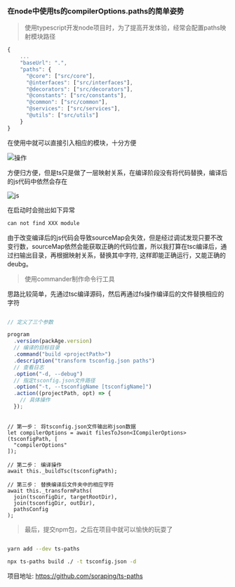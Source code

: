 ### 在node中使用ts的compilerOptions.paths的简单姿势

> 使用typescript开发node项目时，为了提高开发体验，经常会配置paths映射模块路径

``` javascript
{
	...
	"baseUrl": ".",
    "paths": {
      "@core": ["src/core"],
      "@interfaces": ["src/interfaces"],
      "@decorators": ["src/decorators"],
      "@constants": ["src/constants"],
      "@common": ["src/common"],
      "@services": ["src/services"],
      "@utils": ["src/utils"]
    }
}
```

在使用中就可以直接引入相应的模块，十分方便

![操作](http://ww1.sinaimg.cn/large/e221b779gy1fsn94yi9sjj20xw0bqab7.jpg)

方便归方便，但是ts只是做了一层映射关系，在编译阶段没有将代码替换，编译后的js代码中依然会存在 

![js](http://ww1.sinaimg.cn/large/e221b779gy1fsn994x7s9j20wg07ggno.jpg)

在启动时会抛出如下异常

``` bash
can not find XXX module
```

由于改变编译后的js代码会导致sourceMap会失效，但是经过调试发现只要不改变行数，sourceMap依然会能获取正确的代码位置，所以我打算在tsc编译后，通过扫输出目录，再根据映射关系，替换其中字符,
这样即能正确运行，又能正确的deubg。

> 使用commander制作命令行工具

思路比较简单，先通过tsc编译源码，然后再通过fs操作编译后的文件替换相应的字符


``` javascript

// 定义了三个参数

program
  .version(packAge.version)
  // 编译的目标目录
  .command("build <projectPath>")
  .description("transform tsconfig.json paths")
  // 查看日志
  .option("-d, --debug")
  // 指定tsconfig.json文件路径
  .option("-t, --tsconfigName [tsconfigName]")
  .action((projectPath, opt) => {
    // 具体操作
  });

```

``` javacript

// 第一步： 将tsconfig.json文件输出称json数据
let compilerOptions = await filesToJson<ICompilerOptions>(tsconfigPath, [
  "compilerOptions"
]);

// 第二步： 编译操作
await this._buildTsc(tsconfigPath);

// 第三步： 替换编译后文件夹中的相应字符
await this._transformPaths(
  join(tsconfigDir, targetRootDir),
  join(tsconfigDir, outDir),
  pathsConfig
);

```

> 最后，提交npm包，之后在项目中就可以愉快的玩耍了

``` bash

yarn add --dev ts-paths

npx ts-paths build ./ -t tsconfig.json -d

```

项目地址: https://github.com/soraping/ts-paths
